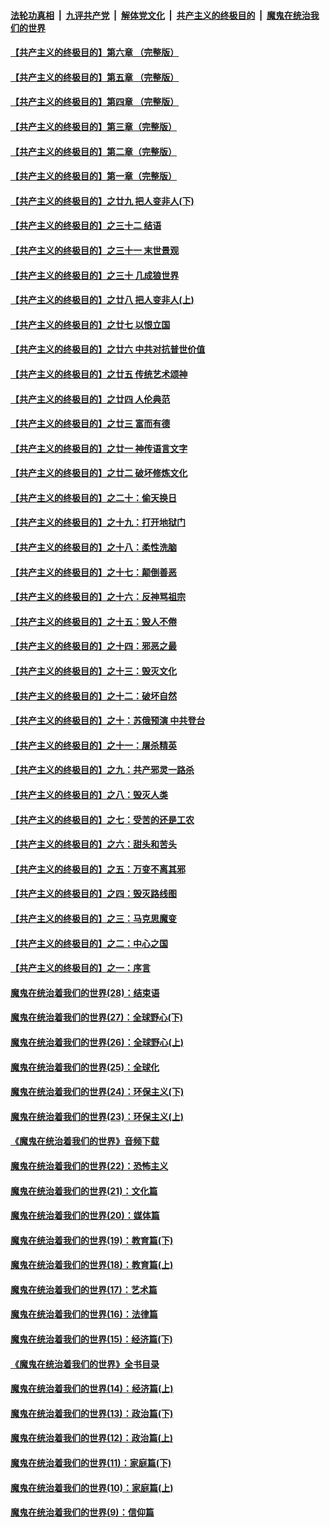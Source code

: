 ####  [法轮功真相](../../../../basic/blob/master/README.md?t=12032226) &nbsp;|&nbsp; [九评共产党](../../../../9ping.md/blob/master/README.md?t=12032226) &nbsp;|&nbsp; [解体党文化](../../../../jtdwh.md/blob/master/README.md?t=12032226)  &nbsp;|&nbsp; [共产主义的终极目的](../../../../gczydzjmd.md/blob/master/README.md?t=12032226) &nbsp;|&nbsp; [魔鬼在统治我们的世界](../../../../mgztzwmdsj.md/blob/master/README.md?t=12032226) 

#### [【共产主义的终极目的】第六章 （完整版）](../pages/nsc422/n11428913.md?t=12032226) 

#### [【共产主义的终极目的】第五章 （完整版）](../pages/nsc422/n11428912.md?t=12032226) 

#### [【共产主义的终极目的】第四章 （完整版）](../pages/nsc422/n11428907.md?t=12032226) 

#### [【共产主义的终极目的】第三章（完整版）](../pages/nsc422/n11428848.md?t=12032226) 

#### [【共产主义的终极目的】第二章（完整版）](../pages/nsc422/n11428831.md?t=12032226) 

#### [【共产主义的终极目的】第一章（完整版）](../pages/nsc422/n11417651.md?t=12032226) 

#### [【共产主义的终极目的】之廿九 把人变非人(下)](../pages/nsc422/n11344140.md?t=12032226) 

#### [【共产主义的终极目的】之三十二 结语](../pages/nsc422/n11360535.md?t=12032226) 

#### [【共产主义的终极目的】之三十一 末世景观](../pages/nsc422/n11351129.md?t=12032226) 

#### [【共产主义的终极目的】之三十 几成狼世界](../pages/nsc422/n11348280.md?t=12032226) 

#### [【共产主义的终极目的】之廿八 把人变非人(上)](../pages/nsc422/n11340492.md?t=12032226) 

#### [【共产主义的终极目的】之廿七 以恨立国](../pages/nsc422/n11336944.md?t=12032226) 

#### [【共产主义的终极目的】之廿六 中共对抗普世价值](../pages/nsc422/n11324785.md?t=12032226) 

#### [【共产主义的终极目的】之廿五 传统艺术颂神](../pages/nsc422/n11296396.md?t=12032226) 

#### [【共产主义的终极目的】之廿四 人伦典范](../pages/nsc422/n11296397.md?t=12032226) 

#### [【共产主义的终极目的】之廿三 富而有德](../pages/nsc422/n11283598.md?t=12032226) 

#### [【共产主义的终极目的】之廿一 神传语言文字](../pages/nsc422/n11263265.md?t=12032226) 

#### [【共产主义的终极目的】之廿二 破坏修炼文化](../pages/nsc422/n11245728.md?t=12032226) 

#### [【共产主义的终极目的】之二十：偷天换日](../pages/nsc422/n11238846.md?t=12032226) 

#### [【共产主义的终极目的】之十九：打开地狱门](../pages/nsc422/n11206376.md?t=12032226) 

#### [【共产主义的终极目的】之十八：柔性洗脑](../pages/nsc422/n11199994.md?t=12032226) 

#### [【共产主义的终极目的】之十七：颠倒善恶](../pages/nsc422/n11179782.md?t=12032226) 

#### [【共产主义的终极目的】之十六：反神骂祖宗](../pages/nsc422/n11166798.md?t=12032226) 

#### [【共产主义的终极目的】之十五：毁人不倦](../pages/nsc422/n11166792.md?t=12032226) 

#### [【共产主义的终极目的】之十四：邪恶之最](../pages/nsc422/n11150249.md?t=12032226) 

#### [【共产主义的终极目的】之十三：毁灭文化](../pages/nsc422/n11135227.md?t=12032226) 

#### [【共产主义的终极目的】之十二：破坏自然](../pages/nsc422/n11135214.md?t=12032226) 

#### [【共产主义的终极目的】之十：苏俄预演 中共登台](../pages/nsc422/n11118424.md?t=12032226) 

#### [【共产主义的终极目的】之十一：屠杀精英](../pages/nsc422/n11118442.md?t=12032226) 

#### [【共产主义的终极目的】之九：共产邪灵一路杀](../pages/nsc422/n11114139.md?t=12032226) 

#### [【共产主义的终极目的】之八：毁灭人类](../pages/nsc422/n11108503.md?t=12032226) 

#### [【共产主义的终极目的】之七：受苦的还是工农](../pages/nsc422/n11101809.md?t=12032226) 

#### [【共产主义的终极目的】之六：甜头和苦头](../pages/nsc422/n11096971.md?t=12032226) 

#### [【共产主义的终极目的】之五：万变不离其邪](../pages/nsc422/n11091285.md?t=12032226) 

#### [【共产主义的终极目的】之四：毁灭路线图](../pages/nsc422/n11086284.md?t=12032226) 

#### [【共产主义的终极目的】之三：马克思魔变](../pages/nsc422/n11061941.md?t=12032226) 

#### [【共产主义的终极目的】之二：中心之国](../pages/nsc422/n11047728.md?t=12032226) 

#### [【共产主义的终极目的】之一：序言](../pages/nsc422/n11086077.md?t=12032226) 

#### [魔鬼在统治着我们的世界(28)：结束语](../pages/nsc422/n10936246.md?t=12032226) 

#### [魔鬼在统治着我们的世界(27)：全球野心(下)](../pages/nsc422/n10928319.md?t=12032226) 

#### [魔鬼在统治着我们的世界(26)：全球野心(上)](../pages/nsc422/n10900318.md?t=12032226) 

#### [魔鬼在统治着我们的世界(25)：全球化](../pages/nsc422/n10788205.md?t=12032226) 

#### [魔鬼在统治着我们的世界(24)：环保主义(下)](../pages/nsc422/n10695307.md?t=12032226) 

#### [魔鬼在统治着我们的世界(23)：环保主义(上)](../pages/nsc422/n10688613.md?t=12032226) 

#### [《魔鬼在统治着我们的世界》音频下载](../pages/nsc422/n10635553.md?t=12032226) 

#### [魔鬼在统治着我们的世界(22)：恐怖主义](../pages/nsc422/n10614727.md?t=12032226) 

#### [魔鬼在统治着我们的世界(21)：文化篇](../pages/nsc422/n10597706.md?t=12032226) 

#### [魔鬼在统治着我们的世界(20)：媒体篇](../pages/nsc422/n10586579.md?t=12032226) 

#### [魔鬼在统治着我们的世界(19)：教育篇(下)](../pages/nsc422/n10564808.md?t=12032226) 

#### [魔鬼在统治着我们的世界(18)：教育篇(上)](../pages/nsc422/n10526970.md?t=12032226) 

#### [魔鬼在统治着我们的世界(17)：艺术篇](../pages/nsc422/n10499093.md?t=12032226) 

#### [魔鬼在统治着我们的世界(16)：法律篇](../pages/nsc422/n10485969.md?t=12032226) 

#### [魔鬼在统治着我们的世界(15)：经济篇(下)](../pages/nsc422/n10469975.md?t=12032226) 

#### [《魔鬼在统治着我们的世界》全书目录](../pages/nsc422/n10464261.md?t=12032226) 

#### [魔鬼在统治着我们的世界(14)：经济篇(上)](../pages/nsc422/n10457370.md?t=12032226) 

#### [魔鬼在统治着我们的世界(13)：政治篇(下)](../pages/nsc422/n10448270.md?t=12032226) 

#### [魔鬼在统治着我们的世界(12)：政治篇(上)](../pages/nsc422/n10444576.md?t=12032226) 

#### [魔鬼在统治着我们的世界(11)：家庭篇(下)](../pages/nsc422/n10440961.md?t=12032226) 

#### [魔鬼在统治着我们的世界(10)：家庭篇(上)](../pages/nsc422/n10435448.md?t=12032226) 

#### [魔鬼在统治着我们的世界(9)：信仰篇](../pages/nsc422/n10432159.md?t=12032226) 


